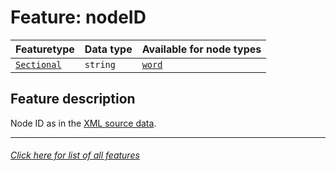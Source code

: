 # Feature: nodeID

Featuretype | Data type | Available for node types
---  | --- | --- 
[`Sectional`](home.md#sectional-features) | `string`  | [`word`](wordnodefeatures.md#readme)

## Feature description 
Node ID as in the [XML source data](https://github.com/tonyjurg/NA1904/tree/main/resources/sourcedata).

---
###### [Click here for list of all features](home.md#readme)
